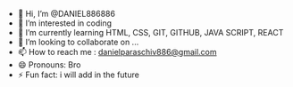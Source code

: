 - 👋 Hi, I’m @DANIEL886886
- 👀 I’m interested in coding
- 🌱 I’m currently learning HTML, CSS, GIT, GITHUB, JAVA SCRIPT, REACT
- 💞️ I’m looking to collaborate on ...
- 📫 How to reach me : danielparaschiv886@gmail.com
- 😄 Pronouns: Bro
- ⚡ Fun fact: i will add in the future
<!---
     .edee...      .....       .eeec.   ..eee..
   .d*"  """"*e..d*"""""**e..e*""  "*c.d""  ""*e.
  z"           "$          $""       *F         **e.
 z"             "c        d"          *.           "$.
.F                        "            "            'F
d               FRONT END DEVELOPER                 J%
3         .                                        e"
4r       e"              .                        d"
 $     .d"     .        .F             z ..zeeeeed"
 "*beeeP"      P        d      e.      $**""    "
     "*b.     Jbc.     z*%e.. .$**eeeeP"
        "*beee* "$$eeed"  ^$$$""    "
                 '$$.     .$$$c
                  "$$.   e$$*$$c
                   "$$..$$P" '$$r             
                    "$$$$"    "$$.          
                   .$$$"      "$$.        
                   e$$"         "$$.     
                .$$P"           "$$.  
               e$$"              "$$.
             *e$$P"                "$$$"
              *$$                   "$$r
              '$$F                 .$$P
               $$$                z$$"
               4$$               d$$b.
               .$$%            .$$*"*$$e.
            e$$$*"            z$$"    "*$$e.
           4$$"              d$P"        "*$$e.
           $P              .d$$$c           "*$$e..
          d$"             z$$" *$b.            "*$L
         4$"             e$P"   "*$c            ^$$
         $"            .d$"       "$$.           ^$r
        dP            z$$"         ^*$e.          "b
       4$            e$P             "$$           "
    GIT HUB         J$F               $$       HTML & CSS
                    $$               .$F
                   4$"               $P"
                   $"               dP 
              JAVA SCRIPT         REACT.JS

DANIEL886886/DANIEL886886 is a ✨ special ✨ repository because its `README.md` (this file) appears on your GitHub profile.
You can click the Preview link to take a look at your changes.
--->
